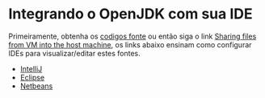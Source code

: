 # Integrando o OpenJDK com sua IDE

Primeiramente, obtenha os [codigos fonte](https://community.oracle.com/docs/DOC-992134) ou então siga o link [Sharing files from VM into the host machine](/virtual-machines/sharing_host_folder_with_guest_vm.md), os links abaixo ensinam como configurar IDEs para visualizar/editar estes fontes.
* [IntelliJ](loading_openjdk_in_intellij.md)
* [Eclipse](loading_openjdk_in_eclipse.md)
* [Netbeans](loading_openjdk_in_netbeans.md)

 
